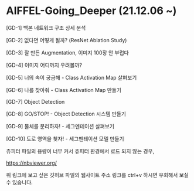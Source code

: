 # AIFFEL-Going_Deeper (21.12.06 ~)

[GD-1] 백본 네트워크 구조 상세 분석

[GD-2] 없다면 어떻게 될까? (ResNet Ablation Study)

[GD-3] 잘 만든 Augmentation, 이미지 100장 안 부럽다

[GD-4] 이미지 어디까지 우려볼까?

[GD-5] 너의 속이 궁금해 - Class Activation Map 살펴보기

[GD-6] 나를 찾아줘 - Class Activation Map 만들기

[GD-7] Object Detection

[GD-8] GO/STOP! - Object Detection 시스템 만들기

[GD-9] 물체를 분리하자! - 세그멘테이션 살펴보기

[GD-10] 도로 영역을 찾자! - 세그멘테이션 모델 만들기

쥬피터 파일의 용량이 너무 커서 쥬피터 환경에서 로드 되지 않는 경우,

https://nbviewer.org/

위 링크에 보고 싶은 깃허브 파일의 웹사이트 주소 링크를 ctrl+v 하시면 우회해서 보실 수 있습니다.
